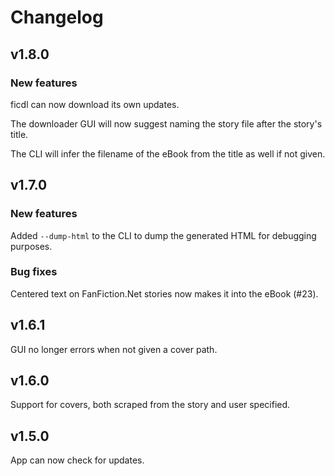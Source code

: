 # Changelog

## v1.8.0

### New features

ficdl can now download its own updates.

The downloader GUI will now suggest naming the story file after the story's title.

The CLI will infer the filename of the eBook from the title as well if not given.

## v1.7.0

### New features

Added `--dump-html` to the CLI to dump the generated HTML for debugging purposes.

### Bug fixes

Centered text on FanFiction.Net stories now makes it into the eBook (#23).

## v1.6.1

GUI no longer errors when not given a cover path.

## v1.6.0

Support for covers, both scraped from the story and user specified.

## v1.5.0

App can now check for updates.
